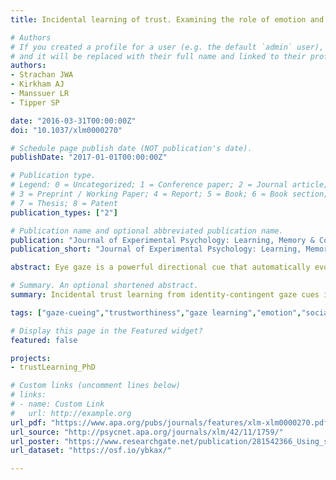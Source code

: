 ```yaml
---
title: Incidental learning of trust. Examining the role of emotion and visuomotor fluency

# Authors
# If you created a profile for a user (e.g. the default `admin` user), write the username (folder name) here 
# and it will be replaced with their full name and linked to their profile.
authors:
- Strachan JWA
- Kirkham AJ
- Manssuer LR
- Tipper SP

date: "2016-03-31T00:00:00Z"
doi: "10.1037/xlm0000270"

# Schedule page publish date (NOT publication's date).
publishDate: "2017-01-01T00:00:00Z"

# Publication type.
# Legend: 0 = Uncategorized; 1 = Conference paper; 2 = Journal article;
# 3 = Preprint / Working Paper; 4 = Report; 5 = Book; 6 = Book section;
# 7 = Thesis; 8 = Patent
publication_types: ["2"]

# Publication name and optional abbreviated publication name.
publication: "Journal of Experimental Psychology: Learning, Memory & Cognition, 42(11), 1759"
publication_short: "Journal of Experimental Psychology: Learning, Memory & Cognition"

abstract: Eye gaze is a powerful directional cue that automatically evokes joint attention states. Even when faces are ignored, there is incidental learning of the reliability of the gaze cueing of another person, such that people who look away from targets are judged less trustworthy. In a series of experiments, we demonstrated further properties of the incidental learning of trust from gaze direction. First, the emotion of the face, whether neutral or smiling, influenced the pattern of trust learning. Second, the effect was specific to judgments of trust; reliability of gaze direction did not influence other emotional judgments of a person, such as liking. And third, visuomotor fluency was not sufficient for learning of trust, whether or not the face served as a target or as a distractor. Taken together, incidental learning of trust is influenced by facial emotion, it is a specific effect that does not generalize to other emotional assessments, and it is not determined solely by processing fluency.

# Summary. An optional shortened abstract.
summary: Incidental trust learning from identity-contingent gaze cues is affected by emotion, does not extend to non-trust-related judgements, and cannot be explained solely by visuomotor fluency.

tags: ["gaze-cueing","trustworthiness","gaze learning","emotion","social perception"]

# Display this page in the Featured widget?
featured: false

projects: 
- trustLearning_PhD

# Custom links (uncomment lines below)
# links:
# - name: Custom Link
#   url: http://example.org
url_pdf: "https://www.apa.org/pubs/journals/features/xlm-xlm0000270.pdf"
url_source: "http://psycnet.apa.org/journals/xlm/42/11/1759/"
url_poster: "https://www.researchgate.net/publication/281542366_Using_scalar_ratings_to_track_changes_in_apparent_trustworthiness_induced_by_helpful_and_misleading_gaze_cues"
url_dataset: "https://osf.io/ybkax/"

---
```


